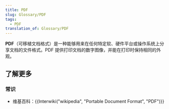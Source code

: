 ```yaml
---
title: PDF
slug: Glossary/PDF
tags:
  - PDF
translation_of: Glossary/PDF
---
```

**PDF**（可移植文档格式）是一种能够用来在任何特定软、硬件平台或操作系统上分享文档的文件格式。PDF 提供打印文档的数字图像，并能在打印时保持相同的外观。

## **了解更多**

### 常识

- 维基百科：{{Interwiki("wikipedia", "Portable Document Format", "PDF")}}
